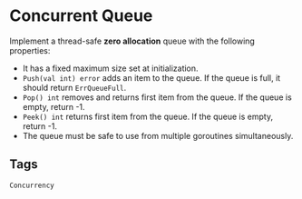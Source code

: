 # Concurrent Queue
Implement a thread-safe **zero allocation** queue with the following properties:

- It has a fixed maximum size set at initialization.
- `Push(val int) error` adds an item to the queue. If the queue is full, it should return `ErrQueueFull`.
- `Pop() int` removes and returns first item from the queue. If the queue is empty, return -1.
- `Peek() int` returns first item from the queue. If the queue is empty, return -1.
- The queue must be safe to use from multiple goroutines simultaneously.

## Tags
`Concurrency`
